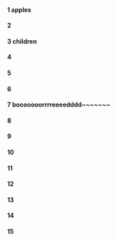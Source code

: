 #### 1 apples
#### 2
#### 3 children
#### 4
#### 5
#### 6
#### 7 booooooorrrreeeedddd~~~~~~~
#### 8
#### 9
#### 10
#### 11
#### 12
#### 13
#### 14
#### 15